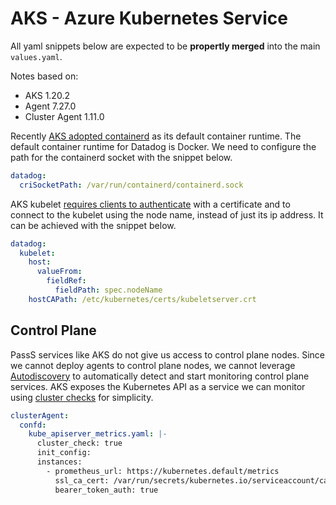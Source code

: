 # AKS - Azure Kubernetes Service

All yaml snippets below are expected to be **propertly merged** into the main `values.yaml`.

Notes based on:

- AKS 1.20.2
- Agent 7.27.0
- Cluster Agent 1.11.0

Recently [AKS adopted containerd](https://docs.microsoft.com/en-us/azure/aks/cluster-configuration?utm_source=thenewstack&utm_medium=website&utm_campaign=platform#container-runtime-configuration) as its default container runtime. The default container runtime for Datadog is Docker.  We need to configure the path for the containerd socket with the snippet below.

```yaml
datadog:
  criSocketPath: /var/run/containerd/containerd.sock
```

AKS kubelet [requires clients to authenticate](https://kubernetes.io/docs/reference/command-line-tools-reference/kubelet-tls-bootstrapping/#client-and-serving-certificates) with a certificate and to connect to the kubelet using the node name, instead of just its ip address. It can be achieved with the snippet below.

```yaml
datadog:
  kubelet:
    host:
      valueFrom:
        fieldRef:
          fieldPath: spec.nodeName
    hostCAPath: /etc/kubernetes/certs/kubeletserver.crt
```

## Control Plane

PassS services like AKS do not give us access to control plane nodes. Since we cannot deploy agents to control plane nodes, we cannot leverage [Autodiscovery](https://docs.datadoghq.com/agent/kubernetes/integrations/?tab=kubernetes) to automatically detect and start monitoring control plane services.
AKS exposes the Kubernetes API as a service we can monitor using [cluster checks](https://docs.datadoghq.com/agent/cluster_agent/clusterchecks/#static-configurations-in-files) for simplicity.

```yaml
clusterAgent:
  confd:
    kube_apiserver_metrics.yaml: |-
      cluster_check: true
      init_config:
      instances:
        - prometheus_url: https://kubernetes.default/metrics
          ssl_ca_cert: /var/run/secrets/kubernetes.io/serviceaccount/ca.crt
          bearer_token_auth: true
```
